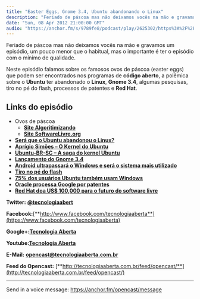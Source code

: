 ```yaml
---
title: "Easter Eggs, Gnome 3.4, Ubuntu abandonando o Linux"
description: "Feriado de páscoa mas não deixamos vocês na mão e gravamos um episódio, um pouco menor que o habitual, mas o importante é ter o episódio com o mínimo ..."
date: "Sun, 08 Apr 2012 21:00:00 GMT"
audio: "https://anchor.fm/s/9789fe8/podcast/play/2625302/https%3A%2F%2Fd3ctxlq1ktw2nl.cloudfront.net%2Fstaging%2F2020-02-15%2F1c1485deaf87f2471006b8b67e3d8b2a.m4a"
---
```


Feriado de páscoa mas não deixamos vocês na mão e gravamos um episódio, um pouco menor que o habitual, mas o importante é ter o episódio com o mínimo de qualidade.


Neste episódio falamos sobre os famosos ovos de páscoa (easter eggs) que podem ser encontrados nos programas de **código aberto**, a polêmica sobre o **Ubuntu** ter abandonado o **Linux**, **Gnome 3.4**, algumas pesquisas, tiro no pé do flash, processos de patentes e **Red Hat**.


**Links do episódio**
---------------------


* Ovos de páscoa
	+ [**Site Algoritimizando**](http://www.google.com/url?q=http%3A%2F%2Falgoritmizando.com%2Fsoftware-livre%2Falguns-easter-eggs-em-software-livre%2F&sa=D&sntz=1&usg=AFQjCNEuF7e1w6neKkdQcWA5cxaGOinEDA)
	+ [**Site SoftwareLivre.org**](http://www.google.com/url?q=http%3A%2F%2Fsoftwarelivre.org%2Flunga%2Fblog%2Fovos-de-pascoa-easter-eggs-no-linux&sa=D&sntz=1&usg=AFQjCNHwUrvazDa5p0eaHLSOZqthCoc7bg)
* [**Será que o Ubuntu abandonou o Linux?**](http://sejalivre.org/sera-que-o-ubuntu-abandonou-o-linux/)
* [**Aprígio Simões – O Kernel do Ubuntu**](http://www.aprigiosimoes.com.br/2012/03/29/o-kernel-do-ubuntu/)
* [**Ubuntu-BR-SC – A saga do kernel Ubuntu**](http://www.ubuntubrsc.com/a-saga-do-kernel-ubuntu.html)
* [**Lançamento do Gnome 3.4**](http://sejalivre.org/o-gnome-3-4-finalmente-foi-lancado-confira-aqui-as-novidades/)
* [**Android ultrapassará o Windows e será o sistema mais utilizado**](http://idgnow.uol.com.br/mercado/2012/03/29/android-ultrapassara-windows-e-sera-sistema-mais-usado-do-mundo-diz-idc/)
* [**Tiro no pé do flash**](http://meiobit.com/98781/golpe-master-para-matar-de-vez-o-flash-vindo-da-adobe/)
* [**75% dos usuários Ubuntu também usam Windows**](http://www.omgubuntu.co.uk/2012/03/75-of-ubuntu-users-also-use-windows-and-other-fun-stats)
* [**Oracle processa Google por patentes**](http://g1.globo.com/tecnologia/noticia/2012/04/oracle-processa-google-ante-impasse-para-acordo-sobre-patentes.html)
* [**Red Hat doa US$ 100,000 para o futuro do software livre**](http://br-linux.org/2012/parabens-red-hat-por-doar-us100000-dedicados-ao-futuro-do-codigo-aberto/)


**Twitter:** [**@tecnologiaabert**](http://twitter.com/tecnologiaabert)


**Facebook:**[**http://www.facebook.com/tecnologiaaberta**](https://www.facebook.com/tecnologiaaberta)


**Google+:**[**Tecnologia Aberta**](https://plus.google.com/u/0/b/114491525240353631044/114491525240353631044/about)


**Youtube:**[**Tecnologia Aberta**](http://youtube.com/tecnologiaaberta)


**E-Mail:** [**opencast@tecnologiaaberta.com.br**](mailto:opencast@tecnologiaaberta.com.br)


**Feed do Opencast:** [**http://tecnologiaaberta.com.br/feed/opencast/**](http://tecnologiaaberta.com.br/feed/opencast/)



--- 

Send in a voice message: https://anchor.fm/opencast/message